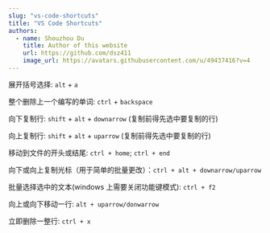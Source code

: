 ```yaml
---
slug: "vs-code-shortcuts"
title: "VS Code Shortcuts"
authors:
  - name: Shouzhou Du
    title: Author of this website
    url: https://github.com/dsz411
    image_url: https://avatars.githubusercontent.com/u/49437416?v=4
---
```


展开括号选择: `alt` + `a`

整个删除上一个编写的单词: `ctrl` + `backspace`

向下复制行: `shift` + `alt` + `downarrow` (复制前得先选中要复制的行)

向上复制行: `shift` + `alt` + `uparrow` (复制前得先选中要复制的行)

移动到文件的开头或结尾: `ctrl + home`; `ctrl + end`

向下或向上复制光标（用于简单的批量更改）：`ctrl + alt + downarrow/uparrow`

批量选择选中的文本(windows 上需要关闭功能键模式): `ctrl + f2`

向上或向下移动一行: `alt + uparrow/donwarrow`

立即删除一整行: `ctrl + x`

